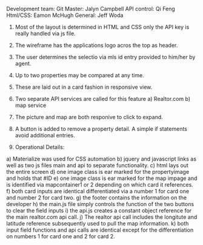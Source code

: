 Development team:
Git Master:         Jalyn Campbell
API control:        Qi Feng
Html/CSS:           Eamon McHugh
General:            Jeff Woda

1. Most of the layout is determined in HTML and CSS only the API key is really handled via js file.

2. The wireframe has the applications logo acros the top as header.

3. The user determines the selectio via mls id entry provided to him/her by agent. 

4. Up to two properties may be compared at any time. 

5. These are laid out in a card fashion in responsive view. 

6. Two separate API services are called for this feature 
    a) Realtor.com
    b) map service 

7. The picture and map are both responive to click to expand. 

8. A button is added to remove a property detail. A simple if statements avoid additional entries.

9. Operational Details:

a) Materialize was used for CSS automation
b) jquery and javascript links as well as two js files main and api to separate functionality.
c) html lays out the entire screen 
d) one image class is ear marked for the propertyimage and holds that #ID
e) one image class is ear marked for the map impage and is identified via mapcontainer1 or 2 depending on which card it references.
f) both card inputs are identical differentiated via a number 1 for card one and number 2 for card two. 
g) the footer contains the information on the developer
h) the main.js file simply controls the function of the two buttons to clear the field inputs
i) the api.js creates a constant object reference for the main realtor.com api call. 
j) The realtor api call includes the longitute and latitude reference subsequently used to pull the map information.
k) both input field functions and api calls are identical except for the differentiation on numbers 1 for card one and 2 for card 2.